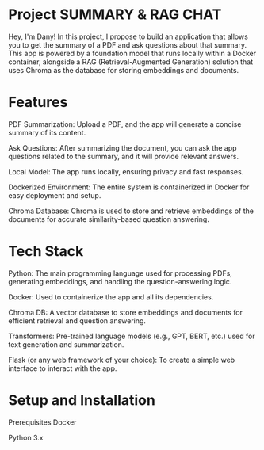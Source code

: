 # Project SUMMARY & RAG CHAT

Hey, I'm Dany! In this project, I propose to build an application that allows you to get the summary of a PDF and ask questions about that summary. This app is powered by a foundation model that runs locally within a Docker container, alongside a RAG (Retrieval-Augmented Generation) solution that uses Chroma as the database for storing embeddings and documents.

# Features
PDF Summarization: Upload a PDF, and the app will generate a concise summary of its content.

Ask Questions: After summarizing the document, you can ask the app questions related to the summary, and it will provide relevant answers.

Local Model: The app runs locally, ensuring privacy and fast responses.

Dockerized Environment: The entire system is containerized in Docker for easy deployment and setup.

Chroma Database: Chroma is used to store and retrieve embeddings of the documents for accurate similarity-based question answering.

# Tech Stack
Python: The main programming language used for processing PDFs, generating embeddings, and handling the question-answering logic.

Docker: Used to containerize the app and all its dependencies.

Chroma DB: A vector database to store embeddings and documents for efficient retrieval and question answering.

Transformers: Pre-trained language models (e.g., GPT, BERT, etc.) used for text generation and summarization.

Flask (or any web framework of your choice): To create a simple web interface to interact with the app.

# Setup and Installation
Prerequisites
Docker

Python 3.x
